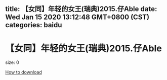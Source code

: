 
title: 【女同】年轻的女王(瑞典)2015.仔Able
date: Wed Jan 15 2020 13:12:48 GMT+0800 (CST)    
categories: baidu
---

# 【女同】年轻的女王(瑞典)2015.仔Able
size: 0
 
 

[How to download](https://bpcam.bemobtrk.com/go/2ceec3aa-1ca2-46d6-b9ff-aaa5c184517c?jno=578)